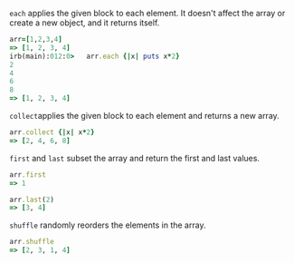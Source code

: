 `each` applies the given block to each element. It doesn't affect the array or create a new object, and it returns itself.  
```ruby
arr=[1,2,3,4]
=> [1, 2, 3, 4]
irb(main):012:0>   arr.each {|x| puts x*2}
2
4
6
8
=> [1, 2, 3, 4]
```

`collect`applies the given block to each element and returns a new array.
```ruby
arr.collect {|x| x*2}
=> [2, 4, 6, 8]
```

`first` and `last` subset the array and return the first and last values.
```ruby
arr.first
=> 1

arr.last(2)
=> [3, 4]
```

`shuffle` randomly reorders the elements in the array.
```ruby
arr.shuffle
=> [2, 3, 1, 4]
```
